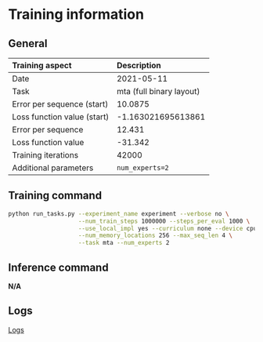 # Training information

## General

|Training aspect | Description |
|:--|:--|
|Date| 2021-05-11|
|Task| mta (full binary layout)|
|Error per sequence (start)| 10.0875 |
|Loss function value (start)| -1.163021695613861 |
|Error per sequence| 12.431 |
|Loss function value| -31.342 |
|Training iterations| 42000 |
|Additional parameters| `num_experts=2` |

## Training command

```bash
python run_tasks.py --experiment_name experiment --verbose no \
                    --num_train_steps 1000000 --steps_per_eval 1000 \
                    --use_local_impl yes --curriculum none --device cpu --num_bits_per_vector 3 \
                    --num_memory_locations 256 --max_seq_len 4 \
                    --task mta --num_experts 2
```

## Inference command

**N/A**

## Logs

[Logs](./out.log)
